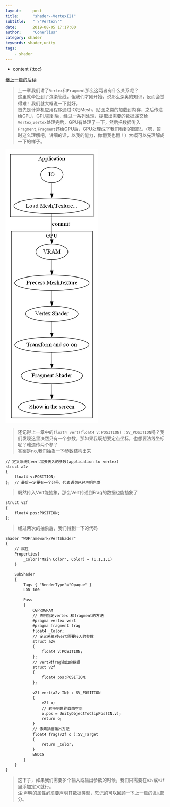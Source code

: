 ```yaml
---
layout:     post
title:      "shader--Vertex(2)"
subtitle:   " \"Vertex\""
date:       2019-08-05 17:17:00
author:     "Conerlius"
category: shader
keywords: shader,unity
tags:
    - shader
---
```


* content
{:toc}

[继上一篇的后续](/shader--Vertex(1))
> 上一章我们讲了`Vertex`和`Fragment`那么这两者有什么关系呢？<br>
> 这里就牵扯到了渲染管线，但我们才刚开始，说那么深奥的知识，反而会觉得难！我们就大概说一下就好。<br>
> 首先是计算机应用程序通过IO把Mesh，贴图之类的加载到内存，之后传递给GPU，GPU拿到后，经过一系列处理，提取出需要的数据递交给`Vertex`,`Vertex`处理完后，GPU有处理了一下，然后把数据传入`Fragment`,`Fragment`还给GPU后，GPU处理成了我们看到的图形。（嗯，暂时这么理解吧，讲细的话，以我的能力，你懵我也懵！）大概可以先理解成一下的样子。

![png](/images/shader_tutorial/graph.png)


> 还记得上一章中的`float4 vert(float4 v:POSITION) :SV_POSITION`吗？我们发现这里决然只有一个参数，那如果我既想要定点坐标，也想要法线坐标呢？难道传两个参？<br>
> 答案是no,我们抽象一下参数结构出来

```
// 定义系统对vert需要传入的参数(application to vertex)
struct a2v 
{
	float4 v:POSITION;
};  // 最后一定要有一个分号，代表语句已经声明完成
```

> 既然传入Vert能抽象，那么Vert传递到Frag的数据也能抽象了

```
struct v2f
{
	float4 pos:POSITION;
};
```

> 经过两次的抽象后，我们得到一下的代码

```
Shader "WDFramework/VertShader"
{
	// 属性
	Properties{
		_Color("Main Color", Color) = (1,1,1,1)
	}
	
    SubShader
    {
        Tags { "RenderType"="Opaque" }
        LOD 100
		
        Pass
        {
            CGPROGRAM
			// 声明指定vertex 和fragment的方法
			#pragma vertex vert
            #pragma fragment frag
			float4 _Color;
			// 定义系统对vert需要传入的参数
			struct a2v 
			{
				float4 v:POSITION;
			};
			// vert对frag输出的数据
			struct v2f
			{
				float4 pos:POSITION;
			};

			v2f vert(a2v IN) : SV_POSITION
			{
				v2f o;
				// 转换到世界自由空间
				o.pos = UnityObjectToClipPos(IN.v);
				return o;
			}
			// 像素插值输出方法
			float4 frag(v2f o ):SV_Target
			{
				return _Color;
			}
            ENDCG
        }
    }
}
```

> 这下子，如果我们需要多个输入或输出参数的时候，我们只需要在`a2v`或`v2f`里添加定义就行。<br>
> 注:声明的属性必须要声明其数据类型，忘记的可以回顾一下上一篇的`语义`部分。